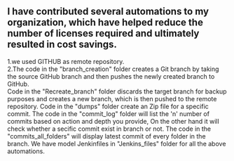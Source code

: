 I have contributed several automations to my organization, which have helped reduce the number of licenses required and ultimately resulted in cost savings.
-------------------------------------------------------------------------------------------------------------------------------------------------------------
1.we used GITHUB as remote repository. <br>
2.The code in the "branch_creation" folder creates a Git branch by taking the source GitHub branch and then pushes the newly created branch to GitHub. <br>
Code in the "Recreate_branch" folder discards the target branch for backup purposes and creates a new branch, which is then pushed to the remote repository.
Code in the "dumps" folder create an Zip file for a specific commit.
The code in the "commit_log" folder will list the 'n' number of commits based on action and depth you provide, On the other hand it will check whether a secific commit exist in branch or not.
The code in the "commits_all_folders" will display latest commit of every folder in the branch.
We have model Jenkinfiles in "Jenkins_files" folder for all the above automations.
